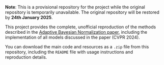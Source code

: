 **Note**: This is a provisional repository for the project while the original repository is temporarily unavailable. The original repository will be restored by **24th January 2025**.

This project provides the complete, unofficial reproduction of the methods described in the [Adaptive Bayesian Normalization paper](https://arxiv.org/pdf/2312.15297.pdf), including the implementation of all models discussed in the paper (CVPR 2024).

You can download the main code and resources as a `.zip` file from this repository, including the `README` file with usage instructions and reproduction details.
